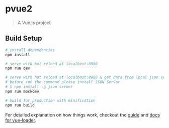 # pvue2

> A Vue.js project

## Build Setup

``` bash
# install dependencies
npm install

# serve with hot reload at localhost:8080
npm run dev

# serve with hot reload at localhost:8080 & get data from local json server
# before run the command please install JSON Server 
# $ npm install -g json-server
npm run mockdev

# build for production with minification
npm run build
```

For detailed explanation on how things work, checkout the [guide](http://vuejs-templates.github.io/webpack/) and [docs for vue-loader](http://vuejs.github.io/vue-loader).
